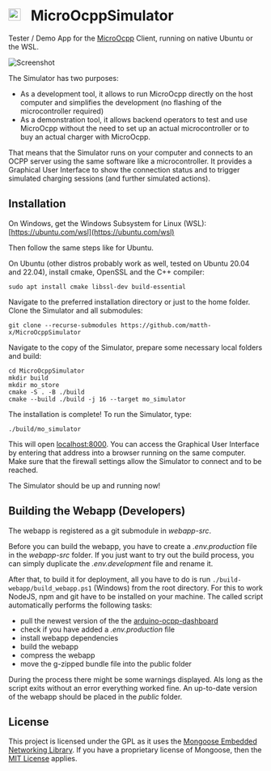 # <img src="https://user-images.githubusercontent.com/63792403/133922028-fefc8abb-fde9-460b-826f-09a458502d17.png" alt="Icon" height="24"> &nbsp; MicroOcppSimulator

Tester / Demo App for the [MicroOcpp](https://github.com/matth-x/MicroOcpp) Client, running on native Ubuntu or the WSL.

![Screenshot](https://github.com/agruenb/arduino-ocpp-dashboard/blob/master/docs/img/status_page.png)

The Simulator has two purposes:
- As a development tool, it allows to run MicroOcpp directly on the host computer and simplifies the development (no flashing of the microcontroller required)
- As a demonstration tool, it allows backend operators to test and use MicroOcpp without the need to set up an actual microcontroller or to buy an actual charger with MicroOcpp.

That means that the Simulator runs on your computer and connects to an OCPP server using the same software like a microcontroller. It provides a Graphical User Interface to show the connection status and to trigger simulated charging sessions (and further simulated actions).

## Installation

On Windows, get the Windows Subsystem for Linux (WSL): [https://ubuntu.com/wsl](https://ubuntu.com/wsl)

Then follow the same steps like for Ubuntu.

On Ubuntu (other distros probably work as well, tested on Ubuntu 20.04 and 22.04), install cmake, OpenSSL and the C++ compiler:

```shell
sudo apt install cmake libssl-dev build-essential
```

Navigate to the preferred installation directory or just to the home folder. Clone the Simulator and all submodules:

```shell
git clone --recurse-submodules https://github.com/matth-x/MicroOcppSimulator
```

Navigate to the copy of the Simulator, prepare some necessary local folders and build:

```shell
cd MicroOcppSimulator
mkdir build
mkdir mo_store
cmake -S . -B ./build
cmake --build ./build -j 16 --target mo_simulator
```

The installation is complete! To run the Simulator, type:

```shell
./build/mo_simulator
```

This will open [localhost:8000](http://localhost:8000). You can access the Graphical User Interface by entering that address into a browser running on the same computer. Make sure that the firewall settings allow the Simulator to connect and to be reached.

The Simulator should be up and running now!

## Building the Webapp (Developers)

The webapp is registered as a git submodule in *webapp-src*.

Before you can build the webapp, you have to create a *.env.production* file in the *webapp-src* folder. If you just want to try out the build process, you can simply duplicate the *.env.development* file and rename it.

After that, to build it for deployment, all you have to do is run `./build-webapp/build_webapp.ps1` (Windows) from the root directory.
For this to work NodeJS, npm and git have to be installed on your machine. The called script automatically performs the following tasks: 

 - pull the newest version of the the [arduino-ocpp-dashboard](https://github.com/agruenb/arduino-ocpp-dashboard)
 - check if you have added a *.env.production* file
 - install webapp dependencies
 - build the webapp
 - compress the webapp
 - move the g-zipped bundle file into the public folder

During the process there might be some warnings displayed. Als long as the script exits without an error everything worked fine. An up-to-date version of the webapp should be placed in the *public* folder.

## License

This project is licensed under the GPL as it uses the [Mongoose Embedded Networking Library](https://github.com/cesanta/mongoose). If you have a proprietary license of Mongoose, then the [MIT License](https://github.com/matth-x/MicroOcpp/blob/master/LICENSE) applies.
